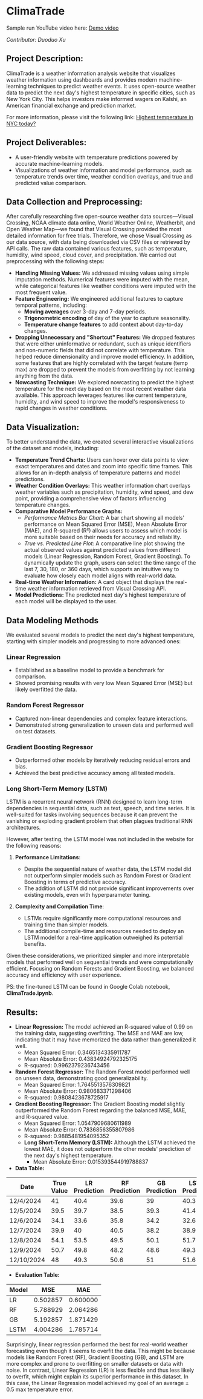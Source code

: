 # ClimaTrade

Sample run YouTube video here:
[Demo video](https://youtu.be/-JLXc4ZJAxY)

*Contributor: Duoduo Xu*

## Project Description:

ClimaTrade is a weather information analysis website that visualizes weather information using dashboards and provides modern machine-learning techniques to predict weather events. It uses open-source weather data to predict the next day's highest temperature in specific cities, such as New York City. This helps investors make informed wagers on Kalshi, an American financial exchange and prediction market.

For more information, please visit the following link:
[Highest temperature in NYC today?](https://kalshi.com/markets/highny/highest-temperature-in-nyc?1ClickUuid=fd7a903c-4aff-48b5-a69b-bbb536ad86d4)

## Project Deliverables:

* A user-friendly website with temperature predictions powered by accurate machine-learning models.
* Visualizations of weather information and model performance, such as temperature trends over time, weather condition overlays, and true and predicted value comparison.

## Data Collection and Preprocessing:

After carefully researching five open-source weather data sources—Visual Crossing, NOAA climate data online, World Weather Online, Weatherbit, and Open Weather Map—we found that Visual Crossing provided the most detailed information for free trials. Therefore, we chose Visual Crossing as our data source, with data being downloaded via CSV files or retrieved by API calls.
The raw data contained various features, such as temperature, humidity, wind speed, cloud cover, and precipitation. We carried out preprocessing with the following steps:
* **Handling Missing Values:** We addressed missing values using simple imputation methods. Numerical features were imputed with the mean, while categorical features like weather conditions were imputed with the most frequent value.
* **Feature Engineering:** We engineered additional features to capture temporal patterns, including:
    * **Moving averages** over 3-day and 7-day periods.
    * **Trigonometric encoding** of day of the year to capture seasonality.
    * **Temperature change features** to add context about day-to-day changes.
* **Dropping Unnecessary and "Shortcut" Features:** We dropped features that were either uninformative or redundant, such as unique identifiers and non-numeric fields that did not correlate with temperature. This helped reduce dimensionality and improve model efficiency. In addition, some features that are highly correlated with the target feature (temp max) are dropped to prevent the models from overfitting by not learning anything from the data.
* **Nowcasting Technique:** We explored nowcasting to predict the highest temperature for the next day based on the most recent weather data available. This approach leverages features like current temperature, humidity, and wind speed to improve the model's responsiveness to rapid changes in weather conditions.

## Data Visualization:
To better understand the data, we created several interactive visualizations of the dataset and models, including:
* **Temperature Trend Charts:** Users can hover over data points to view exact temperatures and dates and zoom into specific time frames. This allows for an in-depth analysis of temperature patterns and model predictions.
* **Weather Condition Overlays:** This weather information chart overlays weather variables such as precipitation, humidity, wind speed, and dew point, providing a comprehensive view of factors influencing temperature changes.
* **Comparative Model Performance Graphs:**
   * *Performance Metrics Bar Chart:* A bar chart showing all models' performance on Mean Squared Error (MSE), Mean Absolute Error (MAE), and R-squared (R²) allows users to assess which model is more suitable based on their needs for accuracy and reliability.
   * *True vs. Predicted Line Plot:* A comparative line plot showing the actual observed values against predicted values from different models (Linear Regression, Random Forest, Gradient Boosting). To dynamically update the graph, users can select the time range of the last 7, 30, 180, or 360 days, which supports an intuitive way to evaluate how closely each model aligns with real-world data.
* **Real-time Weather Information:** A card object that displays the real-time weather information retrieved from Visual Crossing API.
* **Model Predictions:** The predicted next day's highest temperature of each model will be displayed to the user. 

## **Data Modeling Methods**

We evaluated several models to predict the next day's highest temperature, starting with simpler models and progressing to more advanced ones:

### **Linear Regression**
- Established as a baseline model to provide a benchmark for comparison.  
- Showed promising results with very low Mean Squared Error (MSE) but likely overfitted the data.

### **Random Forest Regressor**
- Captured non-linear dependencies and complex feature interactions.  
- Demonstrated strong generalization to unseen data and performed well on test datasets.

### **Gradient Boosting Regressor**
- Outperformed other models by iteratively reducing residual errors and bias.  
- Achieved the best predictive accuracy among all tested models.

### **Long Short-Term Memory (LSTM)**
LSTM is a recurrent neural network (RNN) designed to learn long-term dependencies in sequential data, such as text, speech, and time series. It is well-suited for tasks involving sequences because it can prevent the vanishing or exploding gradient problem that often plagues traditional RNN architectures.

However, after testing, the LSTM model was not included in the website for the following reasons:

1. **Performance Limitations**:  
   - Despite the sequential nature of weather data, the LSTM model did not outperform simpler models such as Random Forest or Gradient Boosting in terms of predictive accuracy.  
   - The addition of LSTM did not provide significant improvements over existing models, even with hyperparameter tuning.

2. **Complexity and Compilation Time**:  
   - LSTMs require significantly more computational resources and training time than simpler models.  
   - The additional compile-time and resources needed to deploy an LSTM model for a real-time application outweighed its potential benefits.

Given these considerations, we prioritized simpler and more interpretable models that performed well on sequential trends and were computationally efficient. Focusing on Random Forests and Gradient Boosting, we balanced accuracy and efficiency with user experience.

PS: the fine-tuned LSTM can be found in Google Colab notebook, **ClimaTrade.ipynb**.

## Results:
* **Linear Regression:** The model achieved an R-squared value of 0.99 on the training data, suggesting overfitting. The MSE and MAE are low, indicating that it may have memorized the data rather than generalized it well.
    * Mean Squared Error: 0.3465134335911787
    * Mean Absolute Error: 0.43834924792325175
    * R-squared: 0.9962379236743456
* **Random Forest Regressor:** The Random Forest model performed well on unseen data, demonstrating good generalizability.
    * Mean Squared Error: 1.7645513576309821
    * Mean Absolute Error: 0.980683371298406
    * R-squared: 0.9808423678725917
* **Gradient Boosting Regressor:** The Gradient Boosting model slightly outperformed the Random Forest regarding the balanced MSE, MAE, and R-squared value.
    * Mean Squared Error: 1.0547909680611989
    * Mean Absolute Error: 0.7836856355807986
    * R-squared: 0.9885481954095352
  * **Long Short-Term Memory (LSTM):** Although the LSTM achieved the lowest MAE, it does not outperform the other models' prediction of the next day's highest temperature.
     * Mean Absolute Error: 0.015393544919788837
* **Data Table:**
  
| Date       | True Value | LR Prediction | RF Prediction | GB Prediction | LSTM Prediction |
|------------|------------|---------------|---------------|---------------|-----------------|
| 12/4/2024  | 41         | 40.4          | 39.6          | 39            | 40.3            |
| 12/5/2024  | 39.5       | 39.7          | 38.5          | 39.3          | 41.4            |
| 12/6/2024  | 34.1       | 33.6          | 35.8          | 34.2          | 32.6            |
| 12/7/2024  | 39.9       | 40            | 40.5          | 38.2          | 38.9            |
| 12/8/2024  | 54.1       | 53.5          | 49.5          | 50.1          | 51.7            |
| 12/9/2024  | 50.7       | 49.8          | 48.2          | 48.6          | 49.3            |
| 12/10/2024 | 48         | 49.3          | 50.6          | 51            | 51.6            |

* **Evaluation Table:**
  
| Model | MSE       | MAE       |
|-------|-----------|-----------|
| LR    | 0.502857  | 0.600000  |
| RF    | 5.788929  | 2.064286  |
| GB    | 5.192857  | 1.871429  |
| LSTM  | 4.004286  | 1.785714  |

Surprisingly, linear regression performed the best for real-world weather forecasting even though it seems to overfit the data. This might be because models like Random Forest (RF), Gradient Boosting (GB), and LSTM are more complex and prone to overfitting on smaller datasets or data with noise. In contrast, Linear Regression (LR) is less flexible and thus less likely to overfit, which might explain its superior performance in this dataset. In this case, the Linear Regression model achieved my goal of an average ± 0.5 max temperature error.
